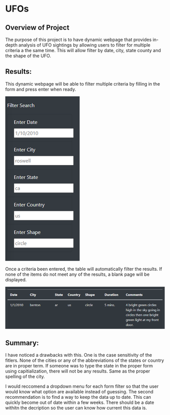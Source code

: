 # UFOs


 ## Overview of Project

 The purpose of this project is to have dynamic webpage that provides in-depth analysis of UFO sightings by allowing users to filter for multiple criteria a the same time. This will allow filter by date, city, state county and the shape of the UFO.

## Results:
This dynamic webpage will be able to filter multiple criteria by filling in the form and press enter when ready. 

![screenshot1.png](/resources/Filter.png)

Once a criteria been entered, the table will automatically filter the results. If none of the items do not meet any of the results, a blank page will be displayed. 

![screenshot.png](/resources/results.png)

## Summary: 
I have noticed a drawbacks with this.
One is the case sensitivity of the fitlers. None of the cities or any of the abbreviations of the states or country are in proper term. If someone was to type the state in the proper form using capitialization, there will not be any results. Same as the proper spelling of the city. 

I would reccomend a dropdown menu for each form filter so that the user would know what option are available instead of guessing. The second recommendation is to find a way to keep the data up to date. This can quickly become out of date within a few weeks. There should be a date withitn the decription so the user can know how current this data is.
